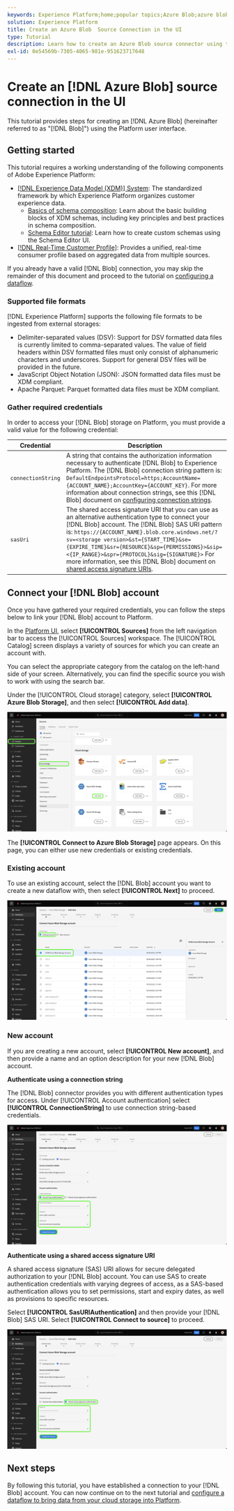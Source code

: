 ```yaml
---
keywords: Experience Platform;home;popular topics;Azure Blob;azure blob;Azure blob connector
solution: Experience Platform
title: Create an Azure Blob  Source Connection in the UI
type: Tutorial
description: Learn how to create an Azure Blob source connector using the Platform user interface.
exl-id: 0e54569b-7305-4065-981e-951623717648
---
```

# Create an [!DNL Azure Blob] source connection in the UI

This tutorial provides steps for creating an [!DNL Azure Blob] (hereinafter referred to as "[!DNL Blob]") using the Platform user interface.

## Getting started

This tutorial requires a working understanding of the following components of Adobe Experience Platform:

- [[!DNL Experience Data Model (XDM)] System](../../../../../xdm/home.md): The standardized framework by which Experience Platform organizes customer experience data.
  - [Basics of schema composition](../../../../../xdm/schema/composition.md): Learn about the basic building blocks of XDM schemas, including key principles and best practices in schema composition.
  - [Schema Editor tutorial](../../../../../xdm/tutorials/create-schema-ui.md): Learn how to create custom schemas using the Schema Editor UI.
- [[!DNL Real-Time Customer Profile]](../../../../../profile/home.md): Provides a unified, real-time consumer profile based on aggregated data from multiple sources.

If you already have a valid [!DNL Blob] connection, you may skip the remainder of this document and proceed to the tutorial on [configuring a dataflow](../../dataflow/batch/cloud-storage.md).

### Supported file formats

[!DNL Experience Platform] supports the following file formats to be ingested from external storages:

- Delimiter-separated values (DSV): Support for DSV formatted data files is currently limited to comma-separated values. The value of field headers within DSV formatted files must only consist of alphanumeric characters and underscores. Support for general DSV files will be provided in the future.
- JavaScript Object Notation (JSON): JSON formatted data files must be XDM compliant.
- Apache Parquet: Parquet formatted data files must be XDM compliant.

### Gather required credentials

In order to access your [!DNL Blob] storage on Platform, you must provide a valid value for the following credential:

| Credential | Description |
| ---------- | ----------- |
| `connectionString` | A string that contains the authorization information necessary to authenticate [!DNL Blob] to Experience Platform. The [!DNL Blob] connection string pattern is: `DefaultEndpointsProtocol=https;AccountName={ACCOUNT_NAME};AccountKey={ACCOUNT_KEY}`. For more information about connection strings, see this [!DNL Blob] document on [configuring connection strings](https://docs.microsoft.com/en-us/azure/storage/common/storage-configure-connection-string). |
| `sasUri` | The shared access signature URI that you can use as an alternative authentication type to connect your [!DNL Blob] account. The [!DNL Blob] SAS URI pattern is: `https://{ACCOUNT_NAME}.blob.core.windows.net/?sv=<storage version>&st={START_TIME}&se={EXPIRE_TIME}&sr={RESOURCE}&sp={PERMISSIONS}>&sip=<{IP_RANGE}>&spr={PROTOCOL}&sig={SIGNATURE}>` For more information, see this [!DNL Blob] document on [shared access signature URIs](https://docs.microsoft.com/en-us/azure/data-factory/connector-azure-blob-storage#shared-access-signature-authentication). |

## Connect your [!DNL Blob] account

Once you have gathered your required credentials, you can follow the steps below to link your [!DNL Blob] account to Platform.

In the [Platform UI](https://platform.adobe.com), select **[!UICONTROL Sources]** from the left navigation bar to access the [!UICONTROL Sources] workspace. The [!UICONTROL Catalog] screen displays a variety of sources for which you can create an account with.

You can select the appropriate category from the catalog on the left-hand side of your screen. Alternatively, you can find the specific source you wish to work with using the search bar.

Under the [!UICONTROL Cloud storage] category, select **[!UICONTROL Azure Blob Storage]**, and then select **[!UICONTROL Add data]**.

![catalog](../../../../images/tutorials/create/blob/catalog.png)

The **[!UICONTROL Connect to Azure Blob Storage]** page appears. On this page, you can either use new credentials or existing credentials.

### Existing account

To use an existing account, select the [!DNL Blob] account you want to create a new dataflow with, then select **[!UICONTROL Next]** to proceed.

![existing](../../../../images/tutorials/create/blob/existing.png)

### New account

If you are creating a new account, select **[!UICONTROL New account]**, and then provide a name and an option description for your new [!DNL Blob] account.

**Authenticate using a connection string**

The [!DNL Blob] connector provides you with different authentication types for access. Under [!UICONTROL Account authentication] select **[!UICONTROL ConnectionString]** to use connection string-based credentials.

![connection string](../../../../images/tutorials/create/blob/connectionstring.png)

**Authenticate using a shared access signature URI**

A shared access signature (SAS) URI allows for secure delegated authorization to your [!DNL Blob] account. You can use SAS to create authentication credentials with varying degrees of access, as a SAS-based authentication allows you to set permissions, start and expiry dates, as well as provisions to specific resources.

Select **[!UICONTROL SasURIAuthentication]** and then provide your [!DNL Blob] SAS URI. Select **[!UICONTROL Connect to source]** to proceed.

![sas-uri](../../../../images/tutorials/create/blob/sas-uri.png)

## Next steps

By following this tutorial, you have established a connection to your [!DNL Blob] account. You can now continue on to the next tutorial and [configure a dataflow to bring data from your cloud storage into Platform](../../dataflow/batch/cloud-storage.md).
